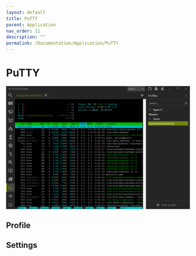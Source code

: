 ```yaml
---
layout: default
title: PuTTY
parent: Application
nav_order: 11
description: ""
permalink: /Documentation/Application/PuTTY
---
```



# PuTTY

![PuTTY](11_PuTTY.png)

## Profile

## Settings
